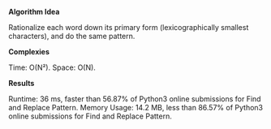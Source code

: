 **Algorithm Idea**

Rationalize each word down its primary form (lexicographically smallest characters), 
and do the same pattern.

**Complexies**

Time: O(N²).
Space: O(N).

**Results**

Runtime: 36 ms, faster than 56.87% of Python3 online submissions for Find and Replace Pattern.
Memory Usage: 14.2 MB, less than 86.57% of Python3 online submissions for Find and Replace Pattern.

